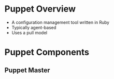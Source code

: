 # Puppet Overview

* A configuration management tool written in Ruby
* Typically agent-based
* Uses a pull model

# Puppet Components

## Puppet Master

